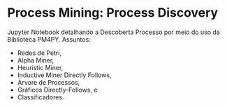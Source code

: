 # Process Mining: Process Discovery
Jupyter Notebook detalhando a Descoberta Processo por meio do uso da Biblioteca PM4PY.
Assuntos: 
- Redes de Petri, 
- Alpha Miner, 
- Heuristic Miner, 
- Inductive Miner Directly Follows, 
- Árvore de Processos, 
- Gráficos Directly-Follows, e
- Classificadores. 
